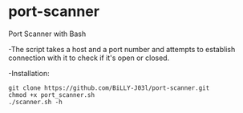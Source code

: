 # port-scanner
Port Scanner with Bash

-The script takes a host and a port number and attempts to establish connection with it to check if it's open or closed.

-Installation:

    git clone https://github.com/BiLLY-J03l/port-scanner.git
    chmod +x port_scanner.sh
    ./scanner.sh -h
